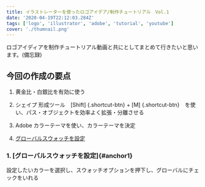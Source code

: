 ```yaml
---
title: イラストレーターを使ったロゴアイデア/制作チュートリアル　Vol.1
date: '2020-04-19T22:12:03.284Z'
tags: ['logo', 'illustrator', 'adobe', 'tutorial', 'youtube']
cover: './thumnail.png'
---
```


ロゴアイディアを制作チュートリアル動画と共にとしてまとめて行きたいと思います。(備忘録)

## 今回の作成の要点

1. 黄金比・白銀比を有効に使う

1. シェイプ 形成ツール　[Shift] {.shortcut-btn} + [M] {.shortcut-btn}　を使い、パス・オブジェクトを効率よく拡張・分離させる

1. Adobe カラーテーマを使い、カラーテーマを決定

1. [グローバルスウォッチを設定](#anchor1)

### 1. [グローバルスウォッチを設定]{#anchor1}

設定したいカラーを選択し、スウォッチオプションを押下し、グローバルにチェックをいれる
